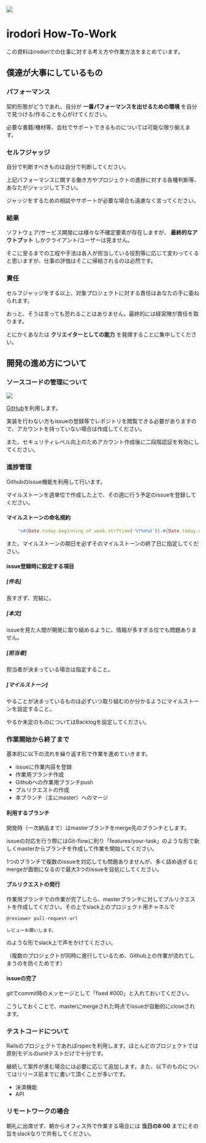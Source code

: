 ![](https://www.iro-d-ori.co.jp/img/og.png)

# irodori How-To-Work

この資料はirodoriでの仕事に対する考え方や作業方法をまとめています。


## 僕達が大事にしているもの

### パフォーマンス
契約形態がどうであれ、自分が **一番パフォーマンスを出せるための環境** を自分で見つける/作ることを心がけてください。

必要な書籍/機材等、会社でサポートできるものについては可能な限り揃えます。

### セルフジャッジ
自分で判断すべきものは自分で判断してください。

上記パフォーマンスに関する働き方やプロジェクトの進捗に対する各種判断等、あなたがジャッジして下さい。

ジャッジをするための相談やサポートが必要な場合も遠慮なく言ってください。

### 結果
ソフトウェア/サービス開発には様々な不確定要素が存在しますが、 **最終的なアウトプット** しかクライアント/ユーザーは見ません。

そこに至るまでの工程や手法は各人が担当している役割等に応じて変わってくると思いますが、仕事の評価はそこに帰結されるのは必然です。

### 責任
セルフジャッジをする以上、対象プロジェクトに対する責任はあなたの手に委ねられます。

おっと、そうは言っても恐れることはありません。最終的には経営陣が責任を取ります。

とにかくあなたは **クリエイターとしての能力** を発揮することに集中してください。


## 開発の進め方について

### ソースコードの管理について

![](https://github.com/iro-dori/welcome/blob/master/images/GitHub_Logo.png)

[GitHub](https://github.com/)を利用します。

実装を行わない方もissueの登録等でレポジトリを閲覧できる必要がありますので、アカウントを持っていない場合は作成してください。

また、セキュリティレベル向上のためアカウント作成後に二段階認証を有効にしてください。


### 進捗管理

GithubのIssue機能を利用して行います。

マイルストーンを週単位で作成した上で、その週に行う予定のissueを登録してください。

#### マイルストーンの命名規約

```ruby
    "v#{Date.today.beginning_of_week.strftime('%Y%m%d')}-#{Date.today.end_of_week.strftime('%Y%m%d')}" # 例). v20151026-20151101
```

また、マイルストーンの期日を必ずそのマイルストーンの終了日に指定してください。

#### issue登録時に設定する項目

##### [件名]
長すぎず、完結に。
##### [本文]
issueを見た人間が開発に取り組めるように、情報が多すぎる位でも問題ありません。
##### [担当者]
担当者が決まっている場合は指定すること。
##### [マイルストーン]
やることが決まっているものは必ずいつ取り組むのか分かるようにマイルストーンを設定すること。

やるか未定のものについてはBacklogを設定してください。

### 作業開始から終了まで

基本的に以下の流れを繰り返す形で作業を進めていきます。

- issueに作業内容を登録
- 作業用ブランチ作成
- Githubへの作業用ブランチpush
- プルリクエストの作成
- 本ブランチ（主にmaster）へのマージ

#### 利用するブランチ
開発時（一次納品まで）はmasterブランチをmerge先のブランチとします。

issueの対応を行う際にはGit-flowに則り「features/your-task」のような形で新しくmasterからブランチを作成して作業を開始してください。

1つのブランチで複数のissueを対応しても問題ありませんが、多く詰め過ぎるとmergeが面倒になるので最大3つのissueを目処にしてください。

#### プルリクエストの発行
作業用ブランチでの作業が完了したら、masterブランチに対してプルリクエストを作成してください。その上でslack上のプロジェクト用チャネルで

```
@reviewer pull-request-url

レビューお願いします。
```

のような形でslack上で声をかけてください。

（複数のプロジェクトが同時に進行しているため、Github上の作業が流れてしまうのを防ぐためです）

#### issueの完了
gitでcommit時のメッセージとして「fixed #000」と入れておいてください。

こうしておくことで、masterにmergeされた時点でissueが自動的にcloseされます。


### テストコードについて
Railsのプロジェクトであればrspecを利用します。ほとんどのプロジェクトでは原則モデルのunitテストだけで十分です。

継続して案件が進む場合には必要に応じて追加します。また、以下のものについてはリリース前までに書いて頂くことが多いです。

- 決済機能
- API


### リモートワークの場合
朝礼に出席せず、朝からオフィス外で作業する場合には **当日の8:00** までにその旨をslackなりで共有してください。
